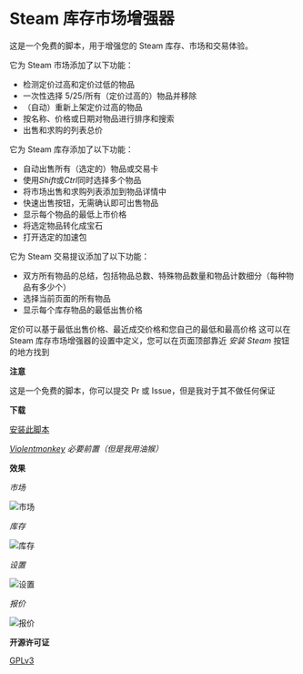 # Steam 库存市场增强器

这是一个免费的脚本，用于增强您的 Steam 库存、市场和交易体验。

它为 Steam 市场添加了以下功能：

- 检测定价过高和定价过低的物品
- 一次性选择 5/25/所有（定价过高的）物品并移除
- （自动）重新上架定价过高的物品
- 按名称、价格或日期对物品进行排序和搜索
- 出售和求购的列表总价

它为 Steam 库存添加了以下功能：

- 自动出售所有（选定的）物品或交易卡
- 使用*Shift*或*Ctrl*同时选择多个物品
- 将市场出售和求购列表添加到物品详情中
- 快速出售按钮，无需确认即可出售物品
- 显示每个物品的最低上市价格
- 将选定物品转化成宝石
- 打开选定的加速包

它为 Steam 交易提议添加了以下功能：

- 双方所有物品的总结，包括物品总数、特殊物品数量和物品计数细分（每种物品有多少个）
- 选择当前页面的所有物品
- 显示每个库存物品的最低出售价格

定价可以基于最低出售价格、最近成交价格和您自己的最低和最高价格
这可以在 Steam 库存市场增强器的设置中定义，您可以在页面顶部靠近 _安装 Steam_ 按钮的地方找到

**注意**

这是一个免费的脚本，你可以提交 Pr 或 Issue，但是我对于其不做任何保证

**下载**

[安装此脚本](https://github.com/yuanze31/Steam-Economy-Enhance-CN/raw/master/code.user.js)

_[Violentmonkey](https://violentmonkey.github.io/) 必要前置（但是我用油猴）_

**效果**

_市场_

![市场](https://yuanze31.github.io/image/Steam-Economy-Enhancer-CN/Market.png)

_库存_

![库存](https://yuanze31.github.io/image/Steam-Economy-Enhancer-CN/Inventory.png)

_设置_

![设置](https://yuanze31.github.io/image/Steam-Economy-Enhancer-CN/Options.png)

_报价_

![报价](https://yuanze31.github.io/image/Steam-Economy-Enhancer-CN/Trade%20offers.png)

**开源许可证**

[GPLv3](https://www.gnu.org/licenses/gpl-3.0.txt)
